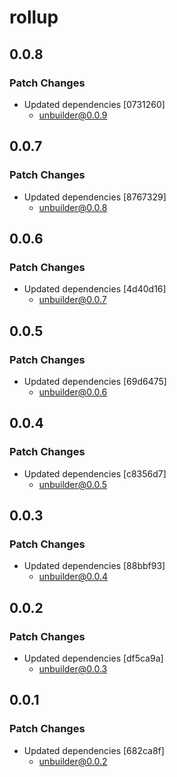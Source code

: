 # rollup

## 0.0.8

### Patch Changes

- Updated dependencies [0731260]
  - unbuilder@0.0.9

## 0.0.7

### Patch Changes

- Updated dependencies [8767329]
  - unbuilder@0.0.8

## 0.0.6

### Patch Changes

- Updated dependencies [4d40d16]
  - unbuilder@0.0.7

## 0.0.5

### Patch Changes

- Updated dependencies [69d6475]
  - unbuilder@0.0.6

## 0.0.4

### Patch Changes

- Updated dependencies [c8356d7]
  - unbuilder@0.0.5

## 0.0.3

### Patch Changes

- Updated dependencies [88bbf93]
  - unbuilder@0.0.4

## 0.0.2

### Patch Changes

- Updated dependencies [df5ca9a]
  - unbuilder@0.0.3

## 0.0.1

### Patch Changes

- Updated dependencies [682ca8f]
  - unbuilder@0.0.2
